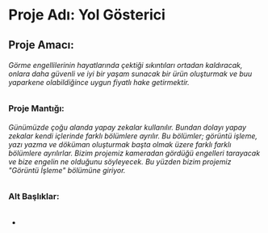# Proje Adı: Yol Gösterici

## Proje Amacı: 

###### Görme engellilerinin hayatlarında çektiği sıkıntıları ortadan kaldıracak, onlara daha güvenli ve iyi bir yaşam sunacak bir ürün oluşturmak ve buu yaparkene olabildiğince uygun fiyatlı hake getirmektir.

### Proje Mantığı:

###### Günümüzde çoğu alanda yapay zekalar kullanılır. Bundan dolayı yapay zekalar kendi içlerinde farklı bölümlere ayrılır. Bu bölümler; görüntü işleme, yazı yazma ve döküman oluşturmak başta olmak üzere farklı farklı bölümlere ayrılırlar. Bizim projemiz kameradan gördüğü engelleri tarayacak ve bize engelin ne olduğunu söyleyecek. Bu yüzden bizim projemiz "Görüntü İşleme" bölümüne giriyor.

### Alt Başlıklar:

-	######
